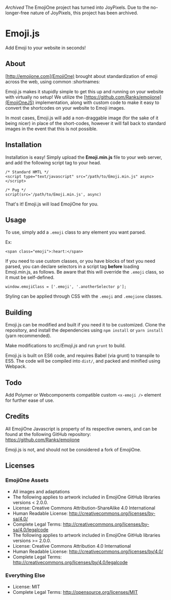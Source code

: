 _Archived_ The EmojiOne project has turned into JoyPixels. Due to the no-longer-free nature of JoyPixels, this project has been archived.

# Emoji.js

Add Emoji to your website in seconds!

## About
[http://emojione.com](EmojiOne) brought about standardization of emoji across the web, using common :shortnames:

Emoji.js makes it stupidly simple to get this up and running on your website with virtually no setup! We utilize the [https://github.com/Ranks/emojione](EmojiOneJS) implementation, along with custom code to make it easy to convert the shortcodes on your website to Emoji images.

In most cases, Emoji.js will add a non-draggable image (for the sake of it being nicer) in place of the short-codes, however it will fall back to standard images in the event that this is not possible.

## Installation

Installation is easy! Simply upload the **Emoji.min.js** file to your web server, and add the following script tag to your head.
```
/* Standard HMTL */
<script type="text/javascript" src="/path/to/Emoji.min.js" async></script>

/* Pug */
script(src='/path/to/Emoji.min.js', async)
```

That's it! Emoji.js will load EmojiOne for you.

## Usage

To use, simply add a ```.emoji``` class to any element you want parsed.

Ex:
```
<span class="emoji">:heart:</span>
```

If you need to use custom classes, or you have blocks of text you need parsed, you can declare selectors in a script tag **before** loading Emoji.min.js, as follows. Be aware that this will override the ```.emoji``` class, so it must be self-defined.
```
window.emojiClass = ['.emoji', '.anotherSelector p'];
```

Styling can be applied through CSS with the ```.emoji``` and ```.emojione``` classes.

## Building

Emoji.js can be modified and built if you need it to be customized. Clone the repository, and install the dependencies using ```npm install``` or ```yarn install``` (yarn recommended).

Make modifications to *src/Emoji.js* and run ```grunt``` to build.

Emoji.js is built on ES6 code, and requires Babel (via grunt) to transpile to ES5. The code will be compiled into ```dist/```, and packed and minified using Webpack.


## Todo
Add Polymer or Webcomponents compatible custom ```<x-emoji />``` element for further ease of use.

## Credits
All EmojiOne Javascript is property of its respective owners, and can be found at the following GitHub repository: https://github.com/Ranks/emojione

Emoji.js is not, and should not be considered a fork of EmojiOne.

## Licenses

### EmojiOne Assets

*  All images and adaptations
*  The following applies to artwork included in EmojiOne GitHub libraries versions < 2.0.0.
  *  License: Creative Commons Attribution-ShareAlike 4.0 International
  *  Human Readable License: http://creativecommons.org/licenses/by-sa/4.0/
  *  Complete Legal Terms: http://creativecommons.org/licenses/by-sa/4.0/legalcode
*  The following applies to artwork included in EmojiOne GitHub libraries versions >= 2.0.0.
  *  License: Creative Commons Attribution 4.0 International
  *  Human Readable License: http://creativecommons.org/licenses/by/4.0/
  *  Complete Legal Terms: http://creativecommons.org/licenses/by/4.0/legalcode


### Everything Else
*  License: MIT
*  Complete Legal Terms: http://opensource.org/licenses/MIT
